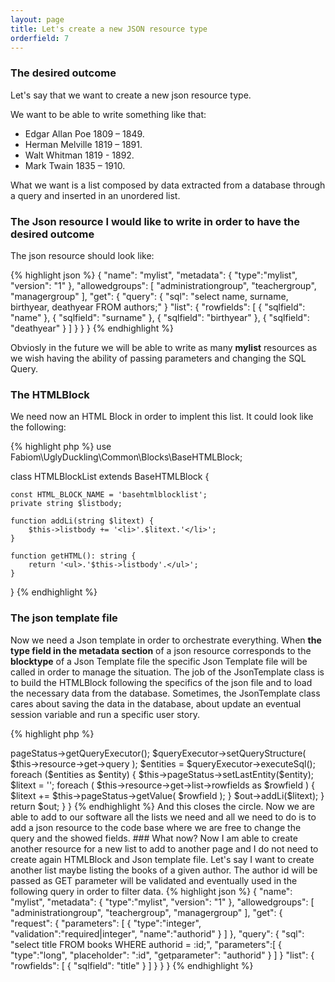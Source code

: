 ```yaml
---
layout: page
title: Let's create a new JSON resource type
orderfield: 7
---
```


### The desired outcome

Let's say that we want to create a new json resource type.

We want to be able to write something like that:

* Edgar Allan Poe 1809 – 1849.
* Herman Melville 1819 – 1891.
* Walt Whitman 1819 - 1892.
* Mark Twain 1835 – 1910.

What we want is a list composed by data extracted from a database through a query and inserted in an unordered list.

### The Json resource I would like to write in order to have the desired outcome

The json resource should look like:

{% highlight json %}
{
  "name": "mylist",
  "metadata": { "type":"mylist", "version": "1" },
  "allowedgroups": [ "administrationgroup", "teachergroup", "managergroup" ],
  "get": {
    "query": {
      "sql": "select name, surname, birthyear, deathyear FROM authors;"
    }
    "list": {
      "rowfields": [
        { "sqlfield": "name" },
        { "sqlfield": "surname" },
        { "sqlfield": "birthyear" },
        { "sqlfield": "deathyear" }
      ]
    }
  }
}
{% endhighlight %}

Obviosly in the future we will be able to write as many **mylist** resources as we wish having the ability of passing parameters and changing the SQL Query.

### The HTMLBlock

We need now an HTML Block in order to implent this list. It could look like the following:

{% highlight php %}
use Fabiom\UglyDuckling\Common\Blocks\BaseHTMLBlock;

class HTMLBlockList extends BaseHTMLBlock {
	
    const HTML_BLOCK_NAME = 'basehtmlblocklist';	
    private string $listbody;
	
    function addLi(string $litext) {
        $this->listbody += '<li>'.$litext.'</li>';
    }

    function getHTML(): string {
        return '<ul>.'$this->listbody'.</ul>';
    }

}
{% endhighlight %}

### The json template file

Now we need a Json template in order to orchestrate everything. 
When **the type field in the metadata section** of a json resource corresponds to the **blocktype** of a Json Template file the specific Json Template file will be called in order to manage the situation.
The job of the JsonTemplate class is to build the HTMLBlock following the specifics of the json file and to load the necessary data from the database.
Sometimes, the JsonTemplate class cares about saving the data in the database, about update an eventual session variable and run a specific user story.

{% highlight php %}
<?php
use Fabiom\UglyDuckling\Common\Json\JsonTemplates\JsonTemplate;
use Fabiom\UglyDuckling\Custom\HTMLBlocks\HTMLBlockExample;

class JsonTemplateExample extends JsonTemplate {

    const blocktype = 'mylist';
    
    /**
     * @return \Fabiom\UglyDuckling\Common\Blocks\EmptyHTMLBlock|HTMLBlockExample
     */
    public function createHTMLBlock() {
        $out = new HTMLBlockList;
        
        $queryExecutor = $this->pageStatus->getQueryExecutor();
        $queryExecutor->setQueryStructure( $this->resource->get->query );
        $entities = $queryExecutor->executeSql();
        
        foreach ($entities as $entity) {
            $this->pageStatus->setLastEntity($entity);
            
            $litext = '';
            foreach ( $this->resource->get->list->rowfields as $rowfield ) {
                $litext += $this->pageStatus->getValue( $rowfield );
            }
            $out->addLi($litext);
        }
        
        return $out;
    }

}
{% endhighlight %}

And this closes the circle. Now we are able to add to our software all the lists we need and all we need to do is to add a json resource to the code base where we are free to change the query and the showed fields.

### What now?

Now I am able to create another resource for a new list to add to another page and I do not need to create again HTMLBlock and Json template file.

Let's say I want to create another list maybe listing the books of a given author. The author id will be passed as GET parameter will be validated and eventually used in the following query in order to filter data.

{% highlight json %}
{
  "name": "mylist",
  "metadata": { "type":"mylist", "version": "1" },
  "allowedgroups": [ "administrationgroup", "teachergroup", "managergroup" ],
  "get": {
    "request": {
      "parameters": [ { "type":"integer", "validation":"required|integer", "name":"authorid" } ]
    },
    "query": {
      "sql": "select title FROM books WHERE authorid = :id;",
      "parameters":[
        { "type":"long", "placeholder": ":id", "getparameter": "authorid" }
      ]
    }
    "list": {
      "rowfields": [
        { "sqlfield": "title" }
      ]
    }
  }
}
{% endhighlight %}



